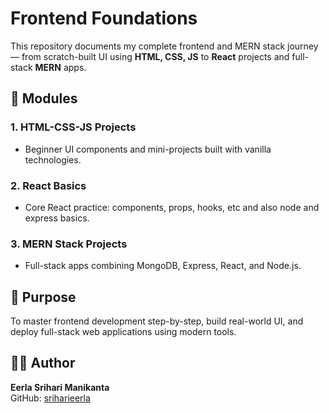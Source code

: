 # Frontend Foundations

This repository documents my complete frontend and MERN stack journey — from scratch-built UI using **HTML, CSS, JS** to **React** projects and full-stack **MERN** apps.

## 🔗 Modules
### 1. HTML-CSS-JS Projects
- Beginner UI components and mini-projects built with vanilla technologies.

### 2. React Basics
- Core React practice: components, props, hooks, etc and also node and express basics.

### 3. MERN Stack Projects
- Full-stack apps combining MongoDB, Express, React, and Node.js.

## 🚀 Purpose
To master frontend development step-by-step, build real-world UI, and deploy full-stack web applications using modern tools.

## 👨‍💻 Author
**Eerla Srihari Manikanta**  
GitHub: [sriharieerla](https://github.com/sriharieerla)

